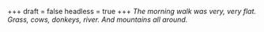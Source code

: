 
+++
draft = false
headless = true
+++
_The morning walk was very, very flat. Grass, cows, donkeys, river. And mountains all around._
